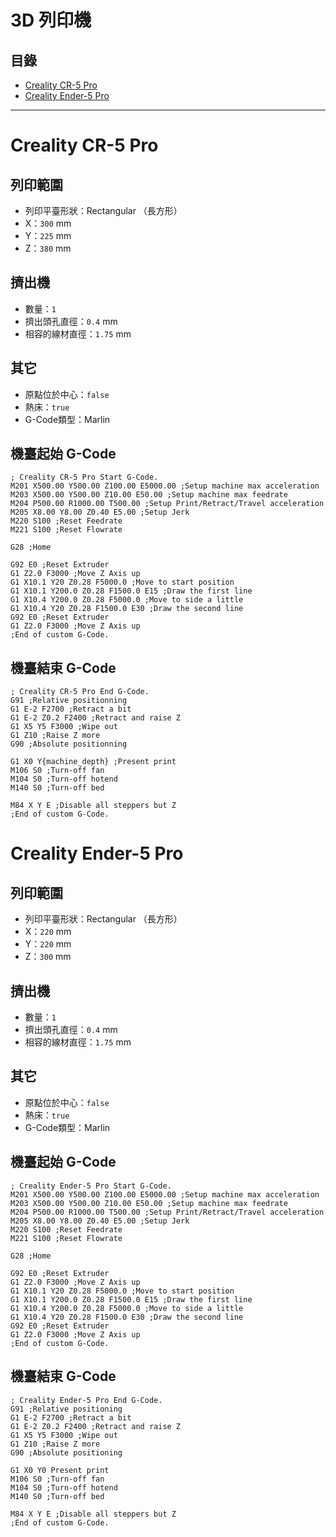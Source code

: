 # 3D 列印機

## 目錄
- [Creality CR-5 Pro](#creality-cr-5-pro)
- [Creality Ender-5 Pro](#creality-ender-5-pro)

---

# Creality CR-5 Pro

## 列印範圍

- 列印平臺形狀：Rectangular （長方形）
- X：`300` mm
- Y：`225` mm
- Z：`380` mm

## 擠出機
- 數量：`1`
- 擠出頭孔直徑：`0.4` mm
- 相容的線材直徑：`1.75` mm

## 其它
- 原點位於中心：`false`
- 熱床：`true`
- G-Code類型：Marlin

## 機臺起始 G-Code
```gcode
; Creality CR-5 Pro Start G-Code.
M201 X500.00 Y500.00 Z100.00 E5000.00 ;Setup machine max acceleration
M203 X500.00 Y500.00 Z10.00 E50.00 ;Setup machine max feedrate
M204 P500.00 R1000.00 T500.00 ;Setup Print/Retract/Travel acceleration
M205 X8.00 Y8.00 Z0.40 E5.00 ;Setup Jerk
M220 S100 ;Reset Feedrate
M221 S100 ;Reset Flowrate

G28 ;Home

G92 E0 ;Reset Extruder
G1 Z2.0 F3000 ;Move Z Axis up
G1 X10.1 Y20 Z0.28 F5000.0 ;Move to start position
G1 X10.1 Y200.0 Z0.28 F1500.0 E15 ;Draw the first line
G1 X10.4 Y200.0 Z0.28 F5000.0 ;Move to side a little
G1 X10.4 Y20 Z0.28 F1500.0 E30 ;Draw the second line
G92 E0 ;Reset Extruder
G1 Z2.0 F3000 ;Move Z Axis up
;End of custom G-Code.
```

## 機臺結束 G-Code
```gcode
; Creality CR-5 Pro End G-Code.
G91 ;Relative positionning
G1 E-2 F2700 ;Retract a bit
G1 E-2 Z0.2 F2400 ;Retract and raise Z
G1 X5 Y5 F3000 ;Wipe out
G1 Z10 ;Raise Z more
G90 ;Absolute positionning

G1 X0 Y{machine_depth} ;Present print
M106 S0 ;Turn-off fan
M104 S0 ;Turn-off hotend
M140 S0 ;Turn-off bed

M84 X Y E ;Disable all steppers but Z
;End of custom G-Code.
```

# Creality Ender-5 Pro

## 列印範圍

- 列印平臺形狀：Rectangular （長方形）
- X：`220` mm
- Y：`220` mm
- Z：`300` mm

## 擠出機
- 數量：`1`
- 擠出頭孔直徑：`0.4` mm
- 相容的線材直徑：`1.75` mm

## 其它
- 原點位於中心：`false`
- 熱床：`true`
- G-Code類型：Marlin

## 機臺起始 G-Code
```gcode
; Creality Ender-5 Pro Start G-Code.
M201 X500.00 Y500.00 Z100.00 E5000.00 ;Setup machine max acceleration
M203 X500.00 Y500.00 Z10.00 E50.00 ;Setup machine max feedrate
M204 P500.00 R1000.00 T500.00 ;Setup Print/Retract/Travel acceleration
M205 X8.00 Y8.00 Z0.40 E5.00 ;Setup Jerk
M220 S100 ;Reset Feedrate
M221 S100 ;Reset Flowrate

G28 ;Home

G92 E0 ;Reset Extruder
G1 Z2.0 F3000 ;Move Z Axis up
G1 X10.1 Y20 Z0.28 F5000.0 ;Move to start position
G1 X10.1 Y200.0 Z0.28 F1500.0 E15 ;Draw the first line
G1 X10.4 Y200.0 Z0.28 F5000.0 ;Move to side a little
G1 X10.4 Y20 Z0.28 F1500.0 E30 ;Draw the second line
G92 E0 ;Reset Extruder
G1 Z2.0 F3000 ;Move Z Axis up
;End of custom G-Code.
```

## 機臺結束 G-Code
```gcode
; Creality Ender-5 Pro End G-Code.
G91 ;Relative positioning
G1 E-2 F2700 ;Retract a bit
G1 E-2 Z0.2 F2400 ;Retract and raise Z
G1 X5 Y5 F3000 ;Wipe out
G1 Z10 ;Raise Z more
G90 ;Absolute positioning

G1 X0 Y0 Present print
M106 S0 ;Turn-off fan
M104 S0 ;Turn-off hotend
M140 S0 ;Turn-off bed

M84 X Y E ;Disable all steppers but Z
;End of custom G-Code.
```
